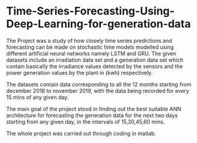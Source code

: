 # Time-Series-Forecasting-Using-Deep-Learning-for-generation-data
The Project was a study of how closely time series predictions and forecasting can be made on stochastic time models modelled using different artificial neural networks namely LSTM and GRU.
The given datasets include an irradiation data set and a generation data set
which contain basically the irradiance values detected by the sensors and the
power generation values by the plant in (kwh) respectively.

The datasets contain data corresponding to all the 12 months starting from
december 2018 to november 2019, with the data being recorded for every 15
mins of any given day.

The main goal of the project stood in finding out the best suitable ANN
architecture for forecasting the generation data for the next two days
starting from any given day, in the intervals of 15,30,45,60 mins.

The whole project was carried out through coding in matlab.
